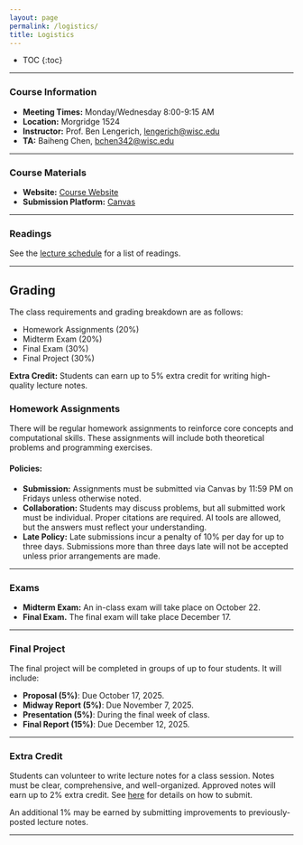 ```yaml
---
layout: page
permalink: /logistics/
title: Logistics
---
```


* TOC
{:toc}

---

### Course Information

- **Meeting Times:** Monday/Wednesday 8:00-9:15 AM
- **Location:** Morgridge 1524
- **Instructor:** Prof. Ben Lengerich, lengerich@wisc.edu
- **TA:** Baiheng Chen, bchen342@wisc.edu

---

### Course Materials

- **Website:** [Course Website](https://adaptinfer.org/dgm-fall-2025)
- **Submission Platform:** [Canvas](https://canvas.wisc.edu/courses/479352)

---

### Readings

See the [lecture schedule](./dgm-fall-2025/lectures) for a list of readings.

---

## Grading

The class requirements and grading breakdown are as follows:

- Homework Assignments (20%)
- Midterm Exam (20%)
- Final Exam (30%)
- Final Project (30%)

**Extra Credit:** Students can earn up to 5% extra credit for writing high-quality lecture notes.

### Homework Assignments

There will be regular homework assignments to reinforce core concepts and computational skills. These assignments will include both theoretical problems and programming exercises.

#### Policies:

- **Submission:** Assignments must be submitted via Canvas by 11:59 PM on Fridays unless otherwise noted.
- **Collaboration:** Students may discuss problems, but all submitted work must be individual. Proper citations are required. AI tools are allowed, but the answers must reflect your understanding.
- **Late Policy:** Late submissions incur a penalty of 10% per day for up to three days. Submissions more than three days late will not be accepted unless prior arrangements are made.

---

### Exams

- **Midterm Exam:** An in-class exam will take place on October 22.
- **Final Exam.** The final exam will take place December 17.

---

### Final Project

The final project will be completed in groups of up to four students. It will include:

- **Proposal (5%)**: Due October 17, 2025.
- **Midway Report (5%)**: Due November 7, 2025.
- **Presentation (5%)**: During the final week of class.
- **Final Report (15%)**: Due December 12, 2025.

---

### Extra Credit

Students can volunteer to write lecture notes for a class session. Notes must be clear, comprehensive, and well-organized. Approved notes will earn up to 2% extra credit. See [here](https://github.com/AdaptInfer/dgm-fall-2025/blob/master/_posts/README.md) for details on how to submit.

An additional 1% may be earned by submitting improvements to previously-posted lecture notes.

---
